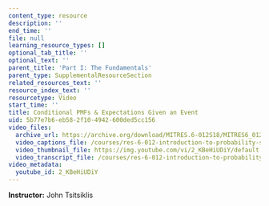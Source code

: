 ```yaml
---
content_type: resource
description: ''
end_time: ''
file: null
learning_resource_types: []
optional_tab_title: ''
optional_text: ''
parent_title: 'Part I: The Fundamentals'
parent_type: SupplementalResourceSection
related_resources_text: ''
resource_index_text: ''
resourcetype: Video
start_time: ''
title: Conditional PMFs & Expectations Given an Event
uid: 5b77e7b6-eb58-2f10-4942-600ded5cc156
video_files:
  archive_url: https://archive.org/download/MITRES.6-012S18/MITRES6_012S18_L06-04_300k.mp4
  video_captions_file: /courses/res-6-012-introduction-to-probability-spring-2018/735a35d475c7537bb98f6ac67794502b_2_KBeHiUDiY.vtt
  video_thumbnail_file: https://img.youtube.com/vi/2_KBeHiUDiY/default.jpg
  video_transcript_file: /courses/res-6-012-introduction-to-probability-spring-2018/3c85de6df0c70a4da5e7ca9b62853778_2_KBeHiUDiY.pdf
video_metadata:
  youtube_id: 2_KBeHiUDiY
---
```


**Instructor:** John Tsitsiklis
